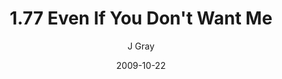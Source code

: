 ---
title: '1.77 Even If You Don''t Want Me'
alt: 'Mysteries of the Arcana'
date: '2009-10-22'
author: 'J Gray'
artist: 'Keira'
chapter: '1 More Heavens and Earths'
filler: false
---